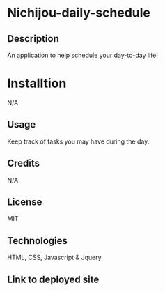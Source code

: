 # Nichijou-daily-schedule

## Description

An application to help schedule your day-to-day life!

# Installtion

N/A

## Usage

Keep track of tasks you may have during the day.

## Credits

N/A

## License

MIT

## Technologies

HTML, CSS, Javascript & Jquery

## Link to deployed site



